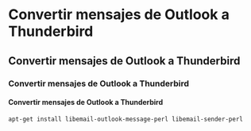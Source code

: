 # Convertir mensajes de Outlook a Thunderbird
## Convertir mensajes de Outlook a Thunderbird
### Convertir mensajes de Outlook a Thunderbird
#### Convertir mensajes de Outlook a Thunderbird

    apt-get install libemail-outlook-message-perl libemail-sender-perl

